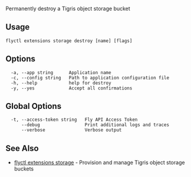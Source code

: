 Permanently destroy a Tigris object storage bucket

## Usage
~~~
flyctl extensions storage destroy [name] [flags]
~~~

## Options

~~~
  -a, --app string      Application name
  -c, --config string   Path to application configuration file
  -h, --help            help for destroy
  -y, --yes             Accept all confirmations
~~~

## Global Options

~~~
  -t, --access-token string   Fly API Access Token
      --debug                 Print additional logs and traces
      --verbose               Verbose output
~~~

## See Also

* [flyctl extensions storage](/docs/flyctl/extensions-storage/)	 - Provision and manage Tigris object storage buckets

